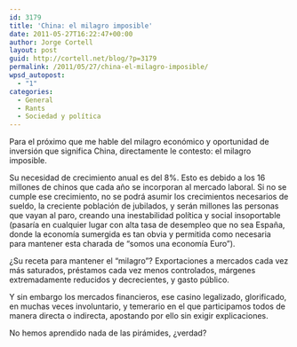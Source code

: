 ```yaml
---
id: 3179
title: 'China: el milagro imposible'
date: 2011-05-27T16:22:47+00:00
author: Jorge Cortell
layout: post
guid: http://cortell.net/blog/?p=3179
permalink: /2011/05/27/china-el-milagro-imposible/
wpsd_autopost:
  - "1"
categories:
  - General
  - Rants
  - Sociedad y polí­tica
---
```

Para el próximo que me hable del milagro económico y oportunidad de inversión que significa China, directamente le contesto: el milagro imposible.

Su necesidad de crecimiento anual es del 8%. Esto es debido a los 16 millones de chinos que cada año se incorporan al mercado laboral. Si no se cumple ese crecimiento, no se podrá asumir los crecimientos necesarios de sueldo, la creciente población de jubilados, y serán millones las personas que vayan al paro, creando una inestabilidad política y social insoportable (pasaría en cualquier lugar con alta tasa de desempleo que no sea España, donde la economía sumergida es tan obvia y permitida como necesaria para mantener esta charada de &#8220;somos una economía Euro&#8221;).

¿Su receta para mantener el &#8220;milagro&#8221;? Exportaciones a mercados cada vez más saturados, préstamos cada vez menos controlados, márgenes extremadamente reducidos y decrecientes, y gasto público.

Y sin embargo los mercados financieros, ese casino legalizado, glorificado, en muchas veces involuntario, y temerario en el que participamos todos de manera directa o indirecta, apostando por ello sin exigir explicaciones.

No hemos aprendido nada de las pirámides, ¿verdad?